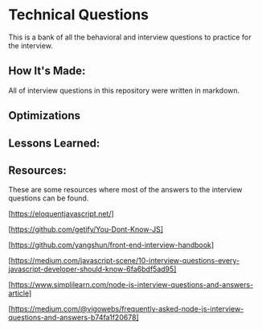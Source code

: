 # Technical Questions

This is a bank of all the behavioral and interview questions to practice for the interview. 


## How It's Made:
All of interview questions in this repository were written in markdown.

## Optimizations


## Lessons Learned:


## Resources:
These are some resources where most of the answers to the interview questions can be found.

[https://eloquentjavascript.net/]

[https://github.com/getify/You-Dont-Know-JS]

[https://github.com/yangshun/front-end-interview-handbook]

[https://medium.com/javascript-scene/10-interview-questions-every-javascript-developer-should-know-6fa6bdf5ad95]

[https://www.simplilearn.com/node-js-interview-questions-and-answers-article]

[https://medium.com/@vigowebs/frequently-asked-node-js-interview-questions-and-answers-b74fa1f20678]
